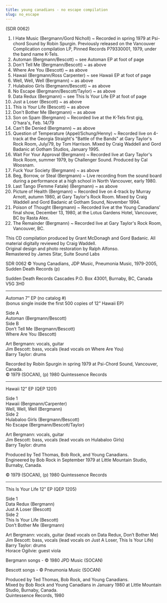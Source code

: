 ```yaml
---
title: young canadians - no escape compilation
slug: no_escape
---
```

(SDR 0062)  
  
1. I Hate Music (Bergmann/Gord Nicholl) ~ Recorded in spring 1979 at Psi-chord Sound by Robin Spurgin. Previously released on the Vancouver Complication compilation LP, Pinned Records P79330001, 1979, under the band name K-Tels.  
2. Automan (Bergmann/Bescott) ~ see Automan EP at foot of page  
3. Don't Tell Me (Bergmann/Bescott) ~ as above  
4. Where Are You (Bescott) ~ as above  
5. Hawaii (Bergmann/Ross Carpenter) ~ see Hawaii EP at foot of page  
6. Well, Well, Well (Bergmann) ~ as above  
7. Hulabaloo Girls (Bergmann/Bescott) ~ as above  
8. No Escape (Bergmann/Bescott/Taylor) ~ as above  
9. Data Redux (Bergmann) ~ see This Is Your Life EP at foot of page  
10. Just a Loser (Bescott) ~ as above  
11. This is Your Life (Bescott) ~ as above  
12. Don't Bother Me (Bergmann) ~ as above  
13. Son on Spam (Bergmann) ~ Recorded live at the K-Tels first gig, O'hara's, Feb. 14/79  
14. Can't Be Denied (Bergmann) ~ as above  
15. Question of Temperature (Appel/Schung/Henny) ~ Recorded live on 4-track at the Georgia Straight's &quot;Battle of the Bands&quot; at Gary Taylor's Rock Room, July/79, by Tom Harrison. Mixed by Craig Waddell and Gord Badanic at Gotham Studios, January 1995.  
16. Wait For Your Approval (Bergmann) ~ Recorded live at Gary Taylor's Rock Room, summer 1979, by Challenger Sound. Produced by Cal Woosnam.  
17. Fuck Your Society (Bergmann) ~ as above  
18. Beg, Borrow, or Steal (Bergmann) ~ Live recording from the sound board during a performance at a high school in North Vancouver, early 1980.  
19. Last Tango (Femme Fatale) (Bergmann) ~ as above  
20. Picture of Health (Bergmann) ~ Recorded live on 4-track by Murray Arnott, autumn 1980, at Gary Taylor's Rock Room. Mixed by Craig Waddell and Gord Badanic at Gotham Sound, November 1994.  
21. Poison of Thought (Bergmann) ~ Recorded live at the Young Canadians' final show, December 13, 1980, at the Lotus Gardens Hotel, Vancouver, BC by Rasta Alex.  
22. The Remainder (Bergmann) ~ Recorded live at Gary Taylor's Rock Room, Vancouver, BC.  
  
This CD compilation produced by Grant McDonagh and Gord Badanic. All material digitally reviewed by Craig Waddell.  
Original design and photo restoration by Ralph Alfonso.  
Remastered by James Sitar, Suite Sound Labs  
  
SDR 0062 &copy; Young Canadians, JDP Music, Pneumonia Music, 1979-2005, Sudden Death Records (p)  
  
Sudden Death Records Cascades P.O. Box 43001, Burnaby, BC, Canada V5G 3H0  
  
- - - - - - - - - - - - -  
  
Automan 7&rdquo; EP (no catalog #)  
(bonus single inside the first 500 copies of 12&rdquo; Hawaii EP)  
  
Side A  
Automan (Bergmann/Bescott)  
Side B  
Don&rsquo;t Tell Me (Bergmann/Bescott)  
Where Are You (Bescott)  
  
Art Bergmann: vocals, guitar  
Jim Bescott: bass, vocals (lead vocals on Where Are You)  
Barry Taylor: drums  
  
Recorded by Robin Spurgin in spring 1979 at Psi-Chord Sound, Vancouver, Canada.  
&copy; 1979 (SOCAN), (p) 1980 Quintessence Records  
  
- - - - - - - - - - - - -  
  
Hawaii 12&rdquo; EP (QEP 1201)  
  
Side 1  
Hawaii (Bergmann/Carpenter)  
Well, Well, Well (Bergmann)  
Side 2  
Hulabaloo Girls (Bergmann/Bescott)  
No Escape (Bergmann/Bescott/Taylor)  
  
Art Bergmann: vocals, guitar  
Jim Bescott: bass, vocals (lead vocals on Hulabaloo Girls)  
Barry Taylor: drums  
  
Produced by Ted Thomas, Bob Rock, and Young Canadians.  
Engineered by Bob Rock in September 1979 at Little Mountain Studio, Burnaby, Canada.  
  
&copy; 1979 (SOCAN), (p) 1980 Quintessence Records  
  
- - - - - - - - - - - - -  
  
This Is Your Life 12&rdquo; EP (QEP 1205)  
  
Side 1  
Data Redux (Bergmann)  
Just A Loser (Bescott)  
Side 2  
This Is Your Life (Bescott)  
Don&rsquo;t Bother Me (Bergmann)  
  
Art Bergmann: vocals, guitar (lead vocals on Data Redux, Don&rsquo;t Bother Me)  
Jim Bescott: bass, vocals (lead vocals on Just A Loser, This Is Your Life)  
Barry Taylor: drums  
Horace Ogilvie: guest viola  
  
Bergmann songs - &copy; 1980 JPD Music (SOCAN)  
  
Bescott songs - &copy; Pneumonia Music (SOCAN)  
  
Produced by Ted Thomas, Bob Rock, and Young Canadians.  
Mixed by Bob Rock and Young Canadians in January 1980 at Little Mountain Studio, Burnaby, Canada.  
Quintessence Records, 1980  
